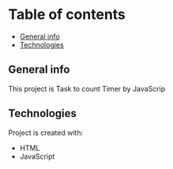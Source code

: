 # Table of contents
* [General info](#general-info)
* [Technologies](#technologies)





## General info
This project is Task to count Timer by JavaScrip





## Technologies
Project is created with:
* HTML
* JavaScript

